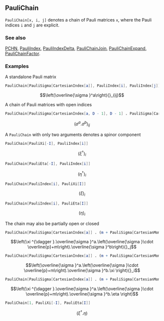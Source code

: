 ## PauliChain

`PauliChain[x, i, j]` denotes a chain of Pauli matrices `x`, where the Pauli indices `i` and `j` are explicit.

### See also

[PCHN](PCHN), [PauliIndex](PauliIndex), [PauliIndexDelta](PauliIndexDelta), [PauliChainJoin](PauliChainJoin), [PauliChainExpand](PauliChainExpand), [PauliChainFactor](PauliChainFactor).

### Examples

A standalone Pauli matrix

```mathematica
PauliChain[PauliSigma[CartesianIndex[a]], PauliIndex[i], PauliIndex[j]]
```

$$\left(\overline{\sigma }^a\right){}_{ij}$$

A chain of Pauli matrices with open indices

```mathematica
PauliChain[PauliSigma[CartesianIndex[a, D - 1], D - 1] . PauliSigma[CartesianIndex[b, D - 1], D - 1], PauliIndex[i], PauliIndex[j]]
```

$$\left(\sigma ^a.\sigma ^b\right){}_{ij}$$

A `PauliChain` with only two arguments denotes a spinor component

```mathematica
PauliChain[PauliXi[-I], PauliIndex[i]]
```

$$\left(\xi ^{\dagger }\right){}_i$$

```mathematica
PauliChain[PauliEta[-I], PauliIndex[i]]
```

$$\left(\eta ^{\dagger }\right){}_i$$

```mathematica
PauliChain[PauliIndex[i], PauliXi[I]]
```

$$(\xi )_i$$

```mathematica
PauliChain[PauliIndex[i], PauliEta[I]]
```

$$(\eta )_i$$

The chain may also be partially open or closed

```mathematica
PauliChain[PauliSigma[CartesianIndex[a]] . (m + PauliSigma[CartesianMomentum[p]]) . PauliSigma[CartesianIndex[b]], PauliXi[-I], PauliIndex[j]]
```

$$\left(\xi ^{\dagger }.\overline{\sigma }^a.\left(\overline{\sigma }\cdot \overline{p}+m\right).\overline{\sigma }^b\right){}_j$$

```mathematica
PauliChain[PauliSigma[CartesianIndex[a]] . (m + PauliSigma[CartesianMomentum[p]]) . PauliSigma[CartesianIndex[b]], PauliIndex[i], PauliXi[I]]
```

$$\left(\overline{\sigma }^a.\left(\overline{\sigma }\cdot \overline{p}+m\right).\overline{\sigma }^b.\xi \right){}_i$$

```mathematica
PauliChain[PauliSigma[CartesianIndex[a]] . (m + PauliSigma[CartesianMomentum[p]]) . PauliSigma[CartesianIndex[b]], PauliXi[-I], PauliEta[I]]
```

$$\left(\xi ^{\dagger }.\overline{\sigma }^a.\left(\overline{\sigma }\cdot \overline{p}+m\right).\overline{\sigma }^b.\eta \right)$$

```mathematica
PauliChain[1, PauliXi[-I], PauliEta[I]]
```

$$\left(\xi ^{\dagger }.\eta \right)$$